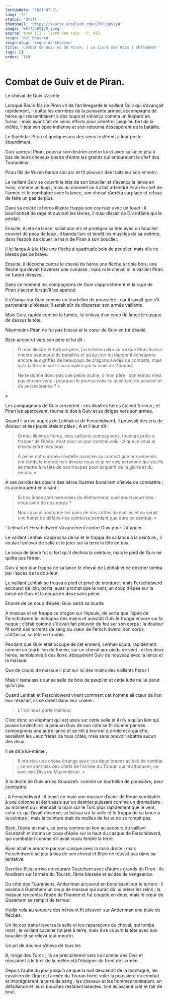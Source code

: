 ```yaml
---
lastUpdate: '2021-07-31'
lang: 'fr'
status: 'draft'
thumbnail: 'https://source.unsplash.com/EFm7JpD9jy8'
image: 'EFm7JpD9jy8.jpeg'
source: tome III - livre des rois - P. 433
reign: 'Keï Khosrou'
reign-slug: 'regne-de-khosrou'
title: 'Combat de Guiv et de Piran. | Le Livre des Rois | Shâhnâmeh'
tags: []
order: '150'
---
```


<!-- LTeX: language=fr -->

# Combat de Guiv et de Piran.

Le cheval de Guiv s'arrete

Lorsque Rouïn fils de Piran vit de l’arrièregarde le vaillant Guiv qui s’avançait rapidement, il quitta les derrières de la puissante armée, accompagné de héros qui ressemblaient à des loups et s’élança comme un léopard en fureur ; mais ayant fait de vains efforts pour pénétrer jusqu’au fort de la mêlée, il jeta son épée indienne et s’en retourna désespérant de la bataille.

Le Sipehdar Piran et quelquesuns des siens restèrent à leur poste étourdiment.

Guiv aperçut Pirau, poussa son destrier contre lui et avec sa lance jeta à bas de leurs chevaux quatre d’entre les grands qui entouraient le chef des Touraniens.

Pirau fils de Wiseh banda son arc et fit pleuvoir des traits sur son ennemi.

Le vaillant Guiv se couvrit la tête de son bouclier et s’avança la lance en main, comme un loup ; mais au moment où il allait atteindre Piran le chef de l’armée et le combattre avec la lance, son cheval s’arrêta surplace et refusa de faire un pas de plus.

Dans sa colère le héros illustre frappa son coursier avec un fouet ; il bouillonnait de rage et ouvrant les lèvres, il mau-dissait ce Div infâme qui le perdait.

Ensuite, il jeta sa lance, saisit son arc et protégea sa tête avec un bouclier couvert de peau de loup ; il banda l’arc et tendit les muscles de sa poitrine, dans l’espoir de clouer la main de Piran à son bouclier.

Il lui lança A à la tête une flèche à quadruple bois de peuplier, mais elle ne blessa pas ce brave.

Ensuite, il décocha contre le cheval du héros une flèche à triple bois, une flèche qui devait traverser une cuirasse ; mais ni le cheval ni le vaillant Piran ne furent blessés.

Dans ce moment les compagnons de Guiv s’approchèrent et la rage de Piran s’accrut lorsqu’il les aperçut.

Il s’élança sur Guiv comme un tourbillon de poussière ; car il savait que s’il parvenaità le blesser, il serait sûr de disperser son armée vaillante.

Mais Guiv, rapide comme la fumée, lui enleva d’un coup de lance le casque de dessus la tête.

Néanmoins Piran ne fut pas blessé et le cœur de Guiv en fut désolé.

Bijen accourut vers son père et lui dit :

> Ô mon illustre et fortuné père, j’ai entendu dire au roi que Piran livrera encore beaucoup de batailles et qu’au jour du danger il échappera encore aux griffes de beaucoup de dragons avides de combats, mais qu’à la fin son sort s’accomplira par la main de Gouderz.
>
> Ne te donne donc pas une peine inutile, ô mon père ; son temps n’est pas encore venu : pourquoi le poursuivrais-tu avec tant de passion et de persévérance ? »

»

Les compagnons de Guiv arrivèrent : ces illustres héros étaient furieux ; et Piran les apercevant, tourna le dos à Guiv et se dirigea vers son armée.

Quand il arriva auprès de Lehhak et de Ferschidwerd, il poussait des cris de douleur et ses joues étaient pâles ; A et il leur dit :

> Ormes illustres fières, mes vaillants compagnons, toujours prêts à frapper de l’épée, c’est pour un jour comme celui-ci que je vous ai élevés entre mes bras.
>
> À peine notre armée s’estelle avancée au combat que nos ennemis ont rendu le monde noir devant nous et je ne vois personne qui veuille se mettre à la tête de nos troupes pour acquérir de la gloire et du renom. »

À ces paroles les cœurs des héros illustres bondirent d’envie de combattre ; ils accoururent en disant :

> Si nos âmes sont menacées du déshonneur, quel souci pourrions-nous avoir de nos corps ?
>
> Nous avons boutonné les pans de nos cottes de mailles et ce serait une honte de défaire nos ceintures pendant que dure ce combat. »

’ Lehhak et Ferschidwerd s’avancèrent contre Guiv pour l’attaquer.

Le vaillant Lehhak s’approcha de lui et le frappa de sa lance à la ceinture ; il voulait l’enlever de selle et le jeter sur la terre la tête en bas.

Le coup de lance fut si fort qu’il déchira la ceinture, mais le pied de Guiv ne quitta pas l’étrier.

Guiv à son tour frappa de sa lance le cheval de Lehhak et ce destrier tomba par l’excès de la dou-leur.

Le vaillant Lehhak se trouva à pied et privé de monture ; mais Ferschidwerd accourut de loin, porta, aussi prompt que le vent, un coup d’épée sur la lance de Guiv et la coupa en deux sans peine.

Étonné de ce coup d’épée, Guiv saisit sa lourde

A massue et en frappa ce dragon sur l’épaule, de sorte que l’épée de Ferschidwerd lui échappa des mains et aussitôt Guiv le frappa encore sur la nuque ; c’était comme s’il avait fait pleuvoir du feu sur son corps : la douleur fit sortir des torrents de sang du cœur de Ferschidwerd, son corps s’afl’aissa, sa tête se troubla.

Pendant que Guiv était occupé de cet ennemi, Lehhak sauta, rapidement comme un tourbillon de fumée, sur un cheval aux pieds de vent ; et les deux héros, semblables à des lions, attaquèrent Guiv de nouveau avec la lance et la massue.

Que de coups de massue il plut sur lui des mains des vaillants héros !

Mais il resta assis sur sa selle de bois de peuplier et cette lutte ne lui parut qu’un jeu.

Quand Lehhak et Ferschidwerd virent comment cet homme ail cœur de lion leur résistait, ils se dirent dans leur colère :

> L’Iran nous porte malheur.

C’est donc un éléphant qui est assis sur cette selle et il n’y a qu’un lion qui puisse lui déchirer la peauun Guiv de son côté se fit donner par ses compagnons une autre lance et se mit à tourner à droite et à gauche, assaillant les Jeux frères de tous côtés, mais sans pouvoir abattre aucun des deux.

Il se dit à lui-même :

> Il m’arrive une chose étrange avec ces deux braves avides de combat ; ce ne sont pas des chefs de l’armée du Touran qui m’attaquent, ce sont des Divs du Mazenderan. »

À la droite de Guiv arriva Gourazeh. comme un tourbillon de poussière, pour combattre

, A Ferschidwerd ; il tenait en main une massue d’acier de Roum semblable à une colonne et était assis sur un destrier puissant comme un dromadaire : au moment où il étendait la main sur le Turc plus rapidement que le vent, celui-ci, qui l’avait observé, se baissa sur la selle et le frappa de sa lance à la ceinture ; mais la ceinture était de mailles de fer et ne se rompit pas.

Bijen, l’épée en main, se porta comme un lion au secours du vaillant Gourazeh et donna un coup d’épée sur le haut du casque de Ferschidwerd, qui combattait comme s’il avait voulu fendre la terre.

Bijen allait le prendre par son casque avec la main droite ; mais Ferschidwerd se jeta à bas de son cheval et Bijen ne réussit pas dans sa tentative.

Derrière Bijen arriva en courant Gustehem avec d’autres grands de l’Iran : ils fondirent sur l’armée du Touran, l’âme blessée et avides de vengeance.

Du côté des Touraniens, Anderiman accourut en bondissant sur le terrain : il assena à Gustehem un coup de massue qui aurait dû lui briser les reins ; la massue rencontra l’épée de l’Iranien et fut coupée en deux, mais le cœur de Gustehem se remplit de terreur.

Hedjir vola au secours des héros et fit pleuvoir sur Anderiman une pluie de flèches.

Un de ces traits traversa la selle et les caparaçons du cheval, qui tomba mort ; le vaillant cavalier fut jeté à terre, mais il se couvrit la tête avec son bouclier et se releva tout meurtri.

Un pri de douleur s’éleva de tous les

8, rangs des Turcs ; ils se précipitèrent vers lui comme des Divs et réussirent à le tirer de la mêlée età l’éloigner du front de l’armée.

Depuis l’aube du jour jusqu’à ce que la nuit descendît de la montagne, les cavaliers de l’Iran et l’armée du Touran firent voler la poussière du combat et imprégnèrent la terre de sang ; les chevaux et les hommes tombaient. en défaillance et leurs bouches restaient béantes. tant ils avaient crié et fait de bruit.
